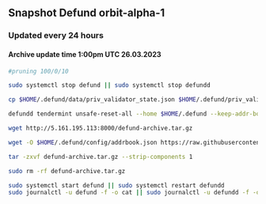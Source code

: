 ## Snapshot Defund orbit-alpha-1
### Updated every 24 hours 
#### Archive update time 1:00pm UTC 26.03.2023

```bash
#pruning 100/0/10

sudo systemctl stop defund || sudo systemctl stop defundd

cp $HOME/.defund/data/priv_validator_state.json $HOME/.defund/priv_validator_state.json.backup 

defundd tendermint unsafe-reset-all --home $HOME/.defund --keep-addr-book

wget http://5.161.195.113:8000/defund-archive.tar.gz

wget -O $HOME/.defund/config/addrbook.json https://raw.githubusercontent.com/88Mikhail88/My_Testnets/main/Defund/Defund%20orbit-alpha-1/addrbook.json

tar -zxvf defund-archive.tar.gz --strip-components 1

sudo rm -rf defund-archive.tar.gz

sudo systemctl start defund || sudo systemctl restart defundd
sudo journalctl -u defund -f -o cat || sudo journalctl -u defundd -f -o cat
```
